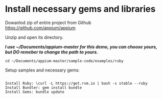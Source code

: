 # Install necessary gems and libraries

Dowanlod zip of entire project from Github https://github.com/appium/appium

Unzip and open its directory.

***I use ~/Documents/appium-master for this demo, you can choose yours, but DO remeber to change the path to yours.***

`cd ~/Documents/appium-master/sample-code/examples/ruby`

Setup samples and necessary gems:


<pre><code>
Install Ruby: \curl -L https://get.rvm.io | bash -s stable --ruby
Install Bundler: gem install bundle
Install Gems: bundle update
</code></pre>
